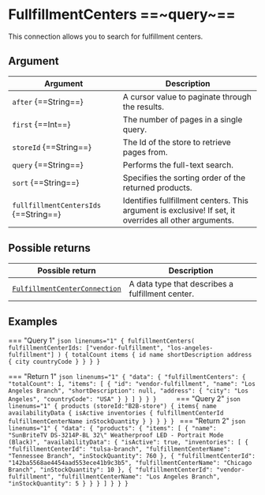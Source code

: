 # FullfillmentCenters ==~query~==

This connection allows you to search for fulfillment centers.

## Argument

| Argument                          	    | Description                                                                                            	|
|----------------------------------------	|--------------------------------------------------------------------------------------------------------	|
| `after` {==String==}                   	| A cursor value to paginate through the results.                                                	        |
| `first` {==Int==}                      	| The number of pages in a single query.                                                       	          |
| `storeId` {==String==}                 	| The Id of the store to retrieve pages from.                                                  	          |
| `query` {==String==}                   	| Performs the full-text search.                                                                         	|
| `sort` {==String==}                   	| Specifies the sorting order of the returned products.                                                  	|
| `fullfillmentCentersIds` {==String==} 	| Identifies fullfillment centers. This argument is exclusive! If set, it overrides all other arguments. 	|

## Possible returns

| Possible return                                           	                    | Description                                                   	|
|-------------------------------------------------------------------------------	|---------------------------------------------------------------	|
| [`FulfillmentCenterConnection`](../objects/FulfillmentCenterConnection.md) 	    | A data type that describes a fulfillment center.              	|

## Examples

=== "Query 1"
    ```json linenums="1"
    {
      fulfillmentCenters(
        fulfillmentCenterIds: ["vendor-fulfillment", "los-angeles-fulfillment"]
      ) {
        totalCount
        items {
          id
          name
          shortDescription
          address {
            city
            countryCode
          }
        }
      }
    }
    ```

=== "Return 1"
    ```json linenums="1"
    {
      "data": {
        "fulfillmentCenters": {
          "totalCount": 1,
          "items": [
            {
              "id": "vendor-fulfillment",
              "name": "Los Angeles Branch",
              "shortDescription": null,
              "address": {
                "city": "Los Angeles",
                "countryCode": "USA"
              }
            }
          ]
        }
      }
    }    
    ```
=== "Query 2"
    ```json linenums="1"
    {
      products (storeId:"B2B-store")
      {
        items{
          name
          availabilityData
          {
            isActive
            inventories
            {
              fulfillmentCenterId
              fulfillmentCenterName
              inStockQuantity
            }
          }
        }
      }
    }
    ```
=== "Return 2"
    ```json linenums="1"
    {
      "data": {
        "products": {
          "items": [
            {
              "name": "SunBriteTV DS-3214P-BL 32\" Weatherproof LED - Portrait Mode (Black)",
              "availabilityData": {
                "isActive": true,
                "inventories": [
                  {
                    "fulfillmentCenterId": "tulsa-branch",
                    "fulfillmentCenterName": "Tennessee Branch",
                    "inStockQuantity": 760
                  },
                  {
                    "fulfillmentCenterId": "142ba5568ae4454aad553ece41b9c3b5",
                    "fulfillmentCenterName": "Chicago Branch",
                    "inStockQuantity": 10
                  },
                  {
                    "fulfillmentCenterId": "vendor-fulfillment",
                    "fulfillmentCenterName": "Los Angeles Branch",
                    "inStockQuantity": 5
                  }
                }
            }
          ]
        }
      }
    }
    ```